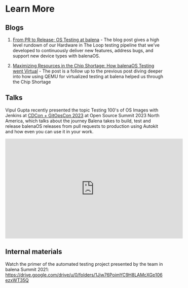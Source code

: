 # Learn More

## Blogs

1. [From PR to Release; OS Testing at balena](https://blog.balena.io/from-pr-to-release-os-testing-at-balena/) - The blog post gives a high level rundown of our Hardware in The Loop testing pipeline that we’ve developed to continuously deliver new features, address bugs, and support new device types with balenaOS.

2. [Maximizing Resources in the Chip Shortage: How balenaOS Testing went Virtual](https://blog.balena.io/maximizing-resources-in-the-chip-shortage-how-balenaos-testing-went-virtual/) - The post is a follow up to the previous post diving deeper into how using QEMU for virtualized testing at balena helped us through the Chip Shortage

## Talks

Vipul Gupta recently presented the topic Testing 100's of OS Images with Jenkins at [CDCon + GitOpsCon 2023](https://sched.co/1Jp87) at Open Source Summit 2023 North America, which talks about the journey Balena takes to build, test and release balenaOS releases from pull requests to production using Autokit and how even you can use it in your work. 

<iframe width="560" height="315" src="https://www.youtube.com/embed/Gjp2hgIXhHQ?si=Nzc8FjGS3pudIEJF" title="YouTube video player" frameborder="0" allow="accelerometer; autoplay; clipboard-write; encrypted-media; gyroscope; picture-in-picture; web-share" allowfullscreen></iframe>

## Internal materials

Watch the primer of the automated testing project presented by the team in balena Summit 2021: https://drive.google.com/drive/u/0/folders/1Jjw76PoimYC9H8LAMcXGp106ezxWT35Q
